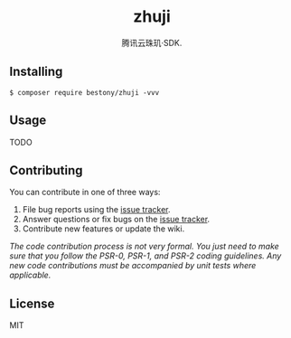 <h1 align="center"> zhuji </h1>

<p align="center"> 腾讯云珠玑·SDK.</p>


## Installing

```shell
$ composer require bestony/zhuji -vvv
```

## Usage

TODO

## Contributing

You can contribute in one of three ways:

1. File bug reports using the [issue tracker](https://github.com/bestony/zhuji/issues).
2. Answer questions or fix bugs on the [issue tracker](https://github.com/bestony/zhuji/issues).
3. Contribute new features or update the wiki.

_The code contribution process is not very formal. You just need to make sure that you follow the PSR-0, PSR-1, and PSR-2 coding guidelines. Any new code contributions must be accompanied by unit tests where applicable._

## License

MIT